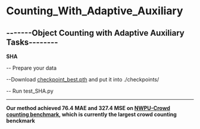 # Counting_With_Adaptive_Auxiliary

-------Object Counting with Adaptive Auxiliary Tasks--------
------------------------------------------------------------

**SHA**

-- Prepare your data  

--Download [checkpoint_best.pth](https://drive.google.com/file/d/1HaRTgBhW1Evr5NBOCduaDY2h2Xdkb4l5/view?usp=sharing) and put it into ./checkpoints/  

-- Run test_SHA.py  

-------------------------------------------------------------

**Our method achieved 76.4 MAE and 327.4 MSE on [NWPU-Crowd counting benchmark](https://www.crowdbenchmark.com/index.html), which is currently the largest crowd counting benckmark**

